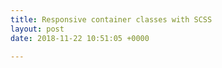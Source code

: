 ```yaml
---
title: Responsive container classes with SCSS
layout: post
date: 2018-11-22 10:51:05 +0000

---
```

